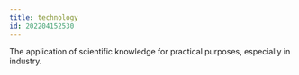 ```yaml
---
title: technology
id: 202204152530
---
```


The application of scientific knowledge for practical purposes, especially in industry.
